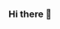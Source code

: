 ### Hi there 👋

<!--
**mr-breaker63/mr-breaker63** is a ✨ _special_ ✨ repository because its `README.md` (this file) appears on your GitHub profile.

Here are some ideas to get you started:

- 🌱 I’m currently learning Linux, Networking And Hacking Technique 
- 👯 I’m looking to collaborate on Open Source Project Base On Web Security
- 📫 How to reach me:  Mail me at <b>mrbreaker63@gmail.com</b>
- ⚡ Fun fact: I do web development so.
-->
